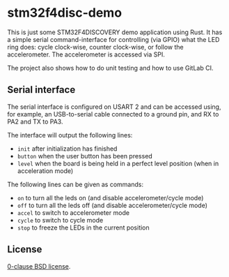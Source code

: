 stm32f4disc-demo
================

This is just some STM32F4DISCOVERY demo application using Rust.
It has a simple serial command-interface for controlling (via GPIO) what the
LED ring does: cycle clock-wise, counter clock-wise, or follow the
accelerometer.  The accelerometer is accessed via SPI.

The project also shows how to do unit testing and how to use GitLab CI.

Serial interface
----------------

The serial interface is configured on USART 2 and can be accessed using, for
example, an USB-to-serial cable connected to a ground pin, and RX to PA2 and TX
to PA3.

The interface will output the following lines:

* `init` after initialization has finished
* `button` when the user button has been pressed
* `level` when the board is being held in a perfect level position (when in
   acceleration mode)
   
The following lines can be given as commands:

* `on` to turn all the leds on (and disable accelerometer/cycle mode)
* `off` to turn all the leds off (and disable accelerometer/cycle mode)
* `accel` to switch to accelerometer mode
* `cycle` to switch to cycle mode
* `stop` to freeze the LEDs in the current position

License
-------

[0-clause BSD license](LICENSE.md).
